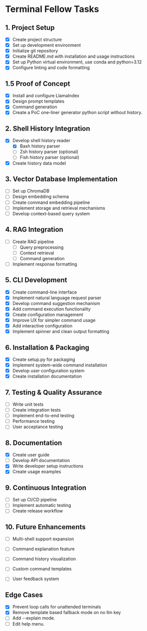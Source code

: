 # Terminal Fellow Tasks

## 1. Project Setup
- [x] Create project structure
- [x] Set up development environment
- [x] Initialize git repository
- [x] Create README.md with installation and usage instructions
- [x] Set up Python virtual environment, use conda and python=3.12
- [x] Configure linting and code formatting

## 1.5 Proof of Concept
- [x] Install and configure LlamaIndex
- [x] Design prompt templates
- [x] Command generation
- [x] Create a PoC one-liner generator python script without history.

## 2. Shell History Integration
- [x] Develop shell history reader
  - [x] Bash history parser
  - [ ] Zsh history parser (optional)
  - [ ] Fish history parser (optional)
- [x] Create history data model

## 3. Vector Database Implementation
- [ ] Set up ChromaDB
- [ ] Design embedding schema
- [ ] Create command embedding pipeline
- [ ] Implement storage and retrieval mechanisms
- [ ] Develop context-based query system

## 4. RAG Integration
- [ ] Create RAG pipeline
  - [ ] Query preprocessing
  - [ ] Context retrieval
  - [ ] Command generation
- [ ] Implement response formatting

## 5. CLI Development
- [x] Create command-line interface
- [x] Implement natural language request parser
- [x] Develop command suggestion mechanism
- [x] Add command execution functionality
- [x] Create configuration management
- [x] Improve UX for simpler command usage
- [x] Add interactive configuration
- [x] Implement spinner and clean output formatting

## 6. Installation & Packaging
- [x] Create setup.py for packaging
- [x] Implement system-wide command installation
- [x] Develop user configuration system
- [x] Create installation documentation

## 7. Testing & Quality Assurance
- [ ] Write unit tests
- [ ] Create integration tests
- [ ] Implement end-to-end testing
- [ ] Performance testing
- [ ] User acceptance testing

## 8. Documentation
- [x] Create user guide
- [ ] Develop API documentation
- [x] Write developer setup instructions
- [x] Create usage examples

## 9. Continuous Integration
- [ ] Set up CI/CD pipeline
- [ ] Implement automatic testing
- [ ] Create release workflow

## 10. Future Enhancements
- [ ] Multi-shell support expansion
- [ ] Command explanation feature
- [ ] Command history visualization
- [ ] Custom command templates
- [ ] User feedback system


## Edge Cases
- [x] Prevent loop calls for unattended terminals
- [x] Remove template based fallback mode on no llm key
- [ ] Add --explain mode.
- [ ] Edit help menu.
